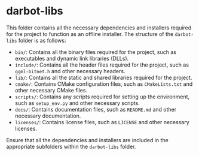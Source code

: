 # darbot-libs

This folder contains all the necessary dependencies and installers required for the project to function as an offline installer. The structure of the `darbot-libs` folder is as follows:

* `bin/`: Contains all the binary files required for the project, such as executables and dynamic link libraries (DLLs).
* `include/`: Contains all the header files required for the project, such as `ggml-bitnet.h` and other necessary headers.
* `lib/`: Contains all the static and shared libraries required for the project.
* `cmake/`: Contains CMake configuration files, such as `CMakeLists.txt` and other necessary CMake files.
* `scripts/`: Contains any scripts required for setting up the environment, such as `setup_env.py` and other necessary scripts.
* `docs/`: Contains documentation files, such as `README.md` and other necessary documentation.
* `licenses/`: Contains license files, such as `LICENSE` and other necessary licenses.

Ensure that all the dependencies and installers are included in the appropriate subfolders within the `darbot-libs` folder.
